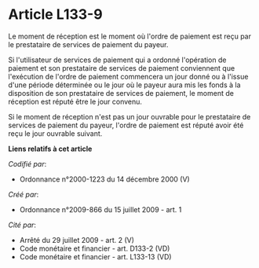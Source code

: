 # Article L133-9

Le moment de réception est le moment où l'ordre de paiement est reçu par le prestataire de services de paiement du payeur.

Si l'utilisateur de services de paiement qui a ordonné l'opération de paiement et son prestataire de services de paiement
conviennent que l'exécution de l'ordre de paiement commencera un jour donné ou à l'issue d'une période déterminée ou le jour
où le payeur aura mis les fonds à la disposition de son prestataire de services de paiement, le moment de réception est
réputé être le jour convenu.

Si le moment de réception n'est pas un jour ouvrable pour le prestataire de services de paiement du payeur, l'ordre de
paiement est réputé avoir été reçu le jour ouvrable suivant.

**Liens relatifs à cet article**

_Codifié par_:

  - Ordonnance n°2000-1223 du 14 décembre 2000 (V)

_Créé par_:

  - Ordonnance n°2009-866 du 15 juillet 2009 - art. 1

_Cité par_:

  - Arrêté du 29 juillet 2009 - art. 2 (V)
  - Code monétaire et financier - art. D133-2 (VD)
  - Code monétaire et financier - art. L133-13 (VD)

